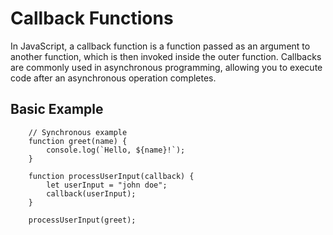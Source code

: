 # Callback Functions

In JavaScript, a callback function is a function passed as an argument to another function, which is then invoked inside the outer function. Callbacks are commonly used in asynchronous programming, allowing you to execute code after an asynchronous operation completes.

## Basic Example

```
    // Synchronous example
    function greet(name) {
        console.log(`Hello, ${name}!`);
    }

    function processUserInput(callback) {
        let userInput = "john doe";
        callback(userInput);
    }

    processUserInput(greet);

```

